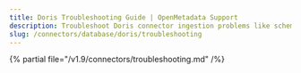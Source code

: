 ```yaml
---
title: Doris Troubleshooting Guide | OpenMetadata Support
description: Troubleshoot Doris connector ingestion problems like schema drift or metadata gaps.
slug: /connectors/database/doris/troubleshooting
---
```


{% partial file="/v1.9/connectors/troubleshooting.md" /%}
